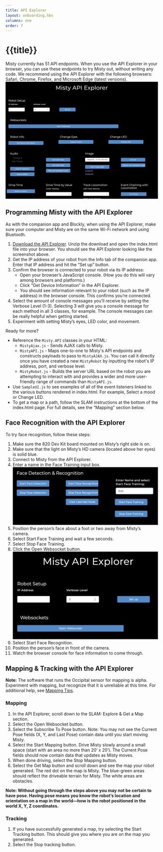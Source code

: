 ```yaml
---
title: API Explorer
layout: onboarding.hbs
columns: one
order: 7
---
```


# {{title}}

Misty currently has 51 API endpoints. When you use the API Explorer in your browser, you can use these endpoints to try Misty out, without writing any code. We recommend using the API Explorer with the following browsers: Safari, Chrome, Firefox, and Microsoft Edge (latest versions).
![API Explorer](../../../assets/images/api_client.png)

## Programming Misty with the API Explorer

As with the companion app and Blockly, when using the API Explorer, make sure your computer and Misty are on the same Wi-Fi network and using Bluetooth.

1. [Download the API Explorer](https://s3.amazonaws.com/docs.mistyrobotics.io/assets/files/Misty.API.zip). Unzip the download and open the index.html file into your browser. You should see the API Explorer looking like the screenshot above.
2. Get the IP address of your robot from the Info tab of the companion app. Enter that IP address and hit the “Set up” button.
3. Confirm the browser is connected to your robot via its IP address:
    * Open your browser’s JavaScript console. (How you do this will vary among browsers and platforms.)
    * Click “Get Device Information” in the API Explorer.
    * You should see information relevant to your robot (such as the IP address) in the browser console. This confirms you’re connected.
4. Select the amount of console messages you’ll receive by setting the Verbose Level (1-3). Selecting 3 will give you a console message for each method in all 3 classes, for example. The console messages can be really helpful when getting started.
5. Experiment with setting Misty’s eyes, LED color, and movement.

Ready for more?

* Reference the `Misty.API` classes in your HTML:
    * `MistyAjax.js` - Sends AJAX calls to Misty.
    * `MistyAPI.js` - Maps one-to-one to Misty's API endpoints and constructs payloads to pass to `MistyAJAX.js`. You can call it directly once you have created a new `MistyRobot` by inputting the robot's IP address, port, and verbose level.
    * `MistyRobot.js` - Builds the server URL based on the robot you are attempting to interact with and provides a wider and more user-friendly range of commands than `MistyAPI.js`.
* Use `SampleUI.js` to see examples of all of the event listeners linked to the various buttons rendered in index.html. For example, Select a mood or Change LED.
* To get a map or a path, follow the SLAM instructions at the bottom of the index.html page. For full details, see the “Mapping” section below.

## Face Recognition with the API Explorer

To try face recognition, follow these steps:
1. Make sure the 820 Dev Kit board mounted on Misty’s right side is on.
2. Make sure that the light on Misty’s HD camera (located above her eyes) is solid blue.
3. Connect to Misty from the API Explorer.
4. Enter a name in the Face Training input box. ![Face Training interface](../../../assets/images/face_training.png)
5. Position the person’s face about a foot or two away from Misty’s camera.
6. Select Start Face Training and wait a few seconds.
7. Select Stop Face Training.
8. Click the Open Websocket button. ![Open Websocket button](../../../assets/images/open_websocket.png)
9. Select Start Face Recognition.
10. Position the person’s face in front of the camera.
11. Watch the browser console for face information to come through.

## Mapping & Tracking with the API Explorer

**Note:** The software that runs the Occipital sensor for mapping is alpha. Experiment with mapping, but recognize that it is unreliable at this time. For additional help, see [Mapping Tips](../../tips-and-help/mapping-tips).

### Mapping
1. In the API Explorer, scroll down to the SLAM: Explore & Get a Map section.
2. Select the Open Websocket button.
3. Select the Subscribe To Pose button. Note: You may not see the Current Pose fields (X, Y, and Last Pose) contain data until you start moving Misty.
4. Select the Start Mapping button. Drive Misty slowly around a small space (start with an area no more than 20’ x 20’). The Current Pose fields should now contain data that updates as Misty moves.
5. When done driving, select the Stop Mapping button.
6. Select the Get Map button and scroll down and see the map your robot generated. The red dot on the map is Misty. The blue-green areas should reflect the driveable terrain for Misty. The white areas are obstacles.

**Note: Without going through the steps above you may not be certain to have pose. Having pose means you know the robot’s location and orientation on a map in the world—how is the robot positioned in the world X, Y, Z coordinates.**

### Tracking
1. If you have successfully generated a map, try selecting the Start Tracking button. This should give you where you are on the map you generated.
2. Select the Stop tracking button.
